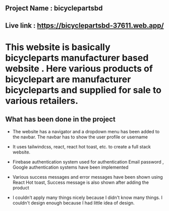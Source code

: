 ## Project Name : bicyclepartsbd

##  Live link : https://bicyclepartsbd-37611.web.app/

# This website is basically bicycleparts manufacturer based website . Here various products of bicyclepart are manufacturer bicycleparts and supplied for sale to various retailers.

## What has been done in the project 

-  The website has a navigator and a dropdown menu has been added to the navbar. The navbar has to show the user profile or username

- It uses tailwindcss, react, react hot toast, etc. to create a full stack website.

-  Firebase authentication system used for authentication Email password , Google authentication systems have been implemented

 - Various success messages and error messages have been shown using React Hot toast, Success message is also shown after adding the product


- I couldn't apply many things nicely because I didn't know many things. I couldn't design enough because I had little idea of design.